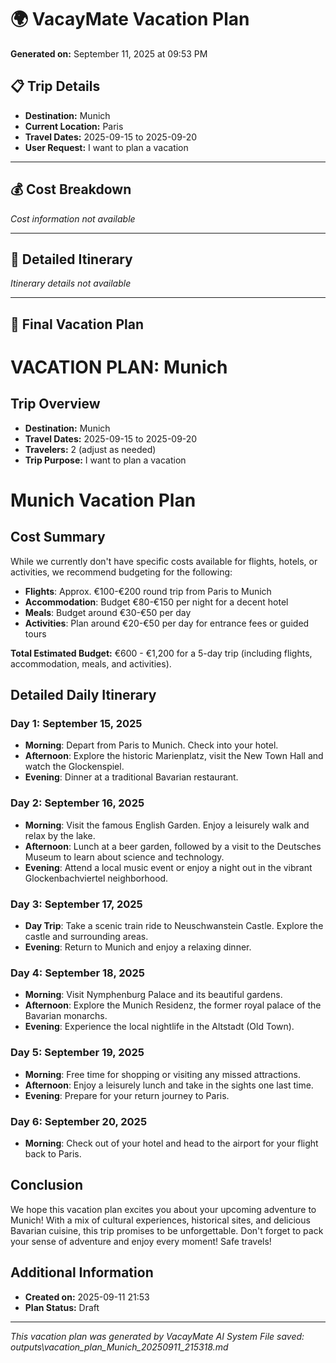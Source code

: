 # 🌍 VacayMate Vacation Plan

**Generated on:** September 11, 2025 at 09:53 PM

## 📋 Trip Details
- **Destination:** Munich
- **Current Location:** Paris
- **Travel Dates:** 2025-09-15 to 2025-09-20
- **User Request:** I want to plan a vacation

---

## 💰 Cost Breakdown
*Cost information not available*

---

## 📅 Detailed Itinerary

*Itinerary details not available*

---

## 🎯 Final Vacation Plan

# VACATION PLAN: Munich
            
## Trip Overview
- **Destination:** Munich
- **Travel Dates:** 2025-09-15 to 2025-09-20
- **Travelers:** 2 (adjust as needed)
- **Trip Purpose:** I want to plan a vacation

# Munich Vacation Plan

## Cost Summary
While we currently don't have specific costs available for flights, hotels, or activities, we recommend budgeting for the following:

- **Flights**: Approx. €100-€200 round trip from Paris to Munich
- **Accommodation**: Budget €80-€150 per night for a decent hotel
- **Meals**: Budget around €30-€50 per day
- **Activities**: Plan around €20-€50 per day for entrance fees or guided tours

**Total Estimated Budget:** €600 - €1,200 for a 5-day trip (including flights, accommodation, meals, and activities).

## Detailed Daily Itinerary

### Day 1: September 15, 2025
- **Morning**: Depart from Paris to Munich. Check into your hotel.
- **Afternoon**: Explore the historic Marienplatz, visit the New Town Hall and watch the Glockenspiel.
- **Evening**: Dinner at a traditional Bavarian restaurant.

### Day 2: September 16, 2025
- **Morning**: Visit the famous English Garden. Enjoy a leisurely walk and relax by the lake.
- **Afternoon**: Lunch at a beer garden, followed by a visit to the Deutsches Museum to learn about science and technology.
- **Evening**: Attend a local music event or enjoy a night out in the vibrant Glockenbachviertel neighborhood.

### Day 3: September 17, 2025
- **Day Trip**: Take a scenic train ride to Neuschwanstein Castle. Explore the castle and surrounding areas.
- **Evening**: Return to Munich and enjoy a relaxing dinner.

### Day 4: September 18, 2025
- **Morning**: Visit Nymphenburg Palace and its beautiful gardens.
- **Afternoon**: Explore the Munich Residenz, the former royal palace of the Bavarian monarchs.
- **Evening**: Experience the local nightlife in the Altstadt (Old Town).

### Day 5: September 19, 2025
- **Morning**: Free time for shopping or visiting any missed attractions.
- **Afternoon**: Enjoy a leisurely lunch and take in the sights one last time.
- **Evening**: Prepare for your return journey to Paris.

### Day 6: September 20, 2025
- **Morning**: Check out of your hotel and head to the airport for your flight back to Paris.

## Conclusion
We hope this vacation plan excites you about your upcoming adventure to Munich! With a mix of cultural experiences, historical sites, and delicious Bavarian cuisine, this trip promises to be unforgettable. Don't forget to pack your sense of adventure and enjoy every moment! Safe travels!

## Additional Information
- **Created on:** 2025-09-11 21:53
- **Plan Status:** Draft


---

*This vacation plan was generated by VacayMate AI System*
*File saved: outputs\vacation_plan_Munich_20250911_215318.md*
